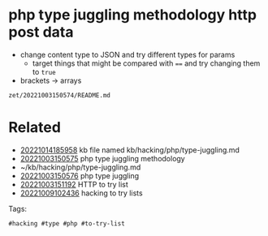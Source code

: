 # php type juggling methodology http post data
- change content type to JSON and try different types for params
  - target things that might be compared with `==` and try changing them to `true`
- brackets -> arrays

` zet/20221003150574/README.md `

# Related

- [20221014185958](/zet/20221014185958/README.md) kb file named kb/hacking/php/type-juggling.md
- [20221003150575](/zet/20221003150575/README.md) php type juggling methodology
- ~/kb/hacking/php/type-juggling.md
- [20221003150576](/zet/20221003150576/README.md) php type juggling
- [20221003151192](/zet/20221003151192/README.md) HTTP to try list
- [20221009102436](/zet/20221009102436/README.md) hacking to try lists

Tags:

    #hacking #type #php #to-try-list
